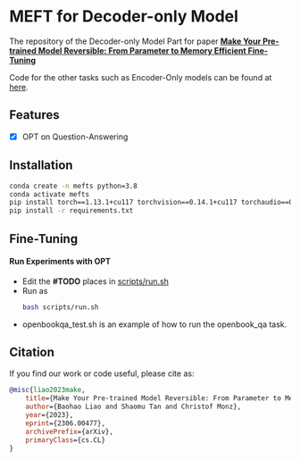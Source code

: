 # MEFT for Decoder-only Model
The repository of the Decoder-only Model Part for paper **[Make Your Pre-trained Model Reversible: From Parameter to Memory Efficient Fine-Tuning](https://arxiv.org/abs/2306.00477)**

Code for the other tasks such as Encoder-Only models can be found at [here](https://github.com/BaohaoLiao/mefts).

## Features
- [x] OPT on Question-Answering

## Installation
```bash
conda create -n mefts python=3.8
conda activate mefts
pip install torch==1.13.1+cu117 torchvision==0.14.1+cu117 torchaudio==0.13.1 --extra-index-url https://download.pytorch.org/whl/cu117
pip install -r requirements.txt
```

## Fine-Tuning
#### Run Experiments with OPT
- Edit the **#TODO** places in [scripts/run.sh](/scripts/run.sh)
- Run as
  ```bash
  bash scripts/run.sh
  ```
- openbookqa_test.sh is an example of how to run the openbook_qa task.
  
## Citation
If you find our work or code useful, please cite as:
  ``` bibtex
  @misc{liao2023make,
      title={Make Your Pre-trained Model Reversible: From Parameter to Memory Efficient Fine-Tuning}, 
      author={Baohao Liao and Shaomu Tan and Christof Monz},
      year={2023},
      eprint={2306.00477},
      archivePrefix={arXiv},
      primaryClass={cs.CL}
}
  ```

